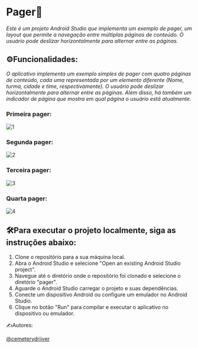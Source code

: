 # Pager📄
 _Este é um projeto Android Studio que implementa um exemplo de pager, um layout que permite a navegação entre múltiplas páginas de conteúdo. O usuário pode deslizar horizontalmente para alternar entre as páginas._
 
## ⚙️Funcionalidades:
_O aplicativo implementa um exemplo simples de pager com quatro páginas de conteúdo, cada uma representada por um elemento diferente (Nome, turma, cidade e time, respectivamente). O usuário pode deslizar horizontalmente para alternar entre as páginas. Além disso, há também um indicador de página que mostra em qual página o usuário está atualmente._

### Primeira pager:
![1](https://user-images.githubusercontent.com/102593108/230902035-0b9da7e1-28ab-445e-9388-79fe060fecb5.png)

### Segunda pager:
![2](https://user-images.githubusercontent.com/102593108/230902092-00979eb9-4533-4815-99aa-e6ad620de440.png)

### Terceira pager:
![3](https://user-images.githubusercontent.com/102593108/230902191-7b860e76-29c2-49c8-b964-237d9948d705.png)

### Quarta pager:
![4](https://user-images.githubusercontent.com/102593108/230902268-20de5b17-813d-450b-b111-d5896314ede7.png)


## 🛠️Para executar o projeto localmente, siga as instruções abaixo:
1. Clone o repositório para a sua máquina local.
2. Abra o Android Studio e selecione "Open an existing Android Studio project".
3. Navegue até o diretório onde o repositório foi clonado e selecione o diretório "pager".
4. Aguarde o Android Studio carregar o projeto e suas dependências.
5. Conecte um dispositivo Android ou configure um emulador no Android Studio.
6. Clique no botão "Run" para compilar e executar o aplicativo no dispositivo ou emulador.

✍️Autores:

[@cemeterydriiver](https://github.com/cemeterydriiver/)
